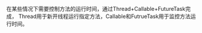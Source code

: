 
在某些情况下需要控制方法的运行时间，通过Thread+Callable+FutureTask完成，
Thread用于新开线程运行指定方法，Callable和FutrueTask用于监控方法运行时间。